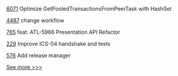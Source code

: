 
[6071](https://github.com/hyperledger/besu/pull/6071) Optimize GetPooledTransactionsFromPeerTask with HashSet

[4487](https://github.com/hyperledger/fabric/pull/4487) change workflow

[765](https://github.com/hyperledger-labs/open-enterprise-agent/pull/765) feat: ATL-5966 Presentation API Refactor

[229](https://github.com/hyperledger-labs/yui-ibc-solidity/pull/229) Improve ICS-04 handshake and tests

[576](https://github.com/hyperledger/cello/pull/576) Add release manager


[See more >>>](https://start-here.hyperledger.org/pull-requests)

